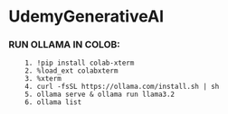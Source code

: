 # UdemyGenerativeAI

### RUN OLLAMA IN COLOB:
```
    1. !pip install colab-xterm
    2. %load_ext colabxterm
    3. %xterm
    4. curl -fsSL https://ollama.com/install.sh | sh
    5. ollama serve & ollama run llama3.2
    6. ollama list
```
